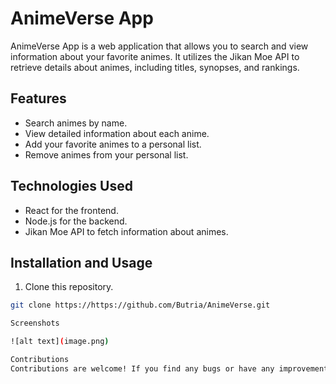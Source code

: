 # AnimeVerse App

AnimeVerse App is a web application that allows you to search and view information about your favorite animes. It utilizes the Jikan Moe API to retrieve details about animes, including titles, synopses, and rankings.

## Features

- Search animes by name.
- View detailed information about each anime.
- Add your favorite animes to a personal list.
- Remove animes from your personal list.

## Technologies Used

- React for the frontend.
- Node.js for the backend.
- Jikan Moe API to fetch information about animes.

## Installation and Usage

1. Clone this repository.

```bash
git clone https://https://github.com/Butria/AnimeVerse.git

Screenshots

![alt text](image.png)

Contributions
Contributions are welcome! If you find any bugs or have any improvements, please create an issue or submit a pull request.